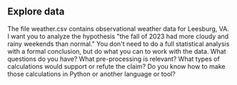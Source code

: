 
## Explore data

The file weather.csv contains observational weather data for Leesburg, VA. I want you to
analyze the hypothesis "the fall of 2023 had more cloudy and rainy weekends than normal."
You don't need to do a full statistical analysis with a formal conclusion, but do what you
can to work with the data. What questions do you have? What pre-processing is relevant?
What types of calculations would support or refute the claim? Do you know how to make
those calculations in Python or another language or tool?
